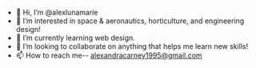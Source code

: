 - 👋 Hi, I’m @alexlunamarie
- 👀 I’m interested in space & aeronautics, horticulture, and engineering design!
- 🌱 I’m currently learning web design.
- 💞️ I’m looking to collaborate on anything that helps me learn new skills!
- 📫 How to reach me-- alexandracarney1995@gmail.com

<!---
alexlunamarie/alexlunamarie is a ✨ special ✨ repository because its `README.md` (this file) appears on your GitHub profile.
You can click the Preview link to take a look at your changes.
--->
